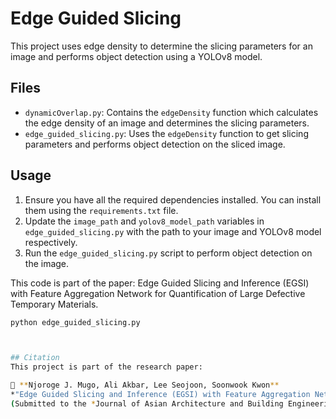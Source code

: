 # Edge Guided Slicing

This project uses edge density to determine the slicing parameters for an image and performs object detection using a YOLOv8 model.

## Files

- `dynamicOverlap.py`: Contains the `edgeDensity` function which calculates the edge density of an image and determines the slicing parameters.
- `edge_guided_slicing.py`: Uses the `edgeDensity` function to get slicing parameters and performs object detection on the sliced image.

## Usage

1. Ensure you have all the required dependencies installed. You can install them using the `requirements.txt` file.
2. Update the `image_path` and `yolov8_model_path` variables in `edge_guided_slicing.py` with the path to your image and YOLOv8 model respectively.
3. Run the `edge_guided_slicing.py` script to perform object detection on the image.

This code is part of the paper: Edge Guided Slicing and Inference (EGSI) with Feature Aggregation Network for Quantification of Large Defective Temporary Materials.

```sh
python edge_guided_slicing.py



## Citation
This project is part of the research paper:  

📄 **Njoroge J. Mugo, Ali Akbar, Lee Seojoon, Soonwook Kwon**  
*"Edge Guided Slicing and Inference (EGSI) with Feature Aggregation Network for Quantification of Large Defective Temporary Materials"*  
(Submitted to the *Journal of Asian Architecture and Building Engineering, 2025*)  
